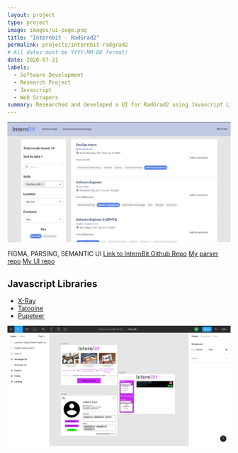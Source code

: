 ```yaml
---
layout: project 
type: project
image: images/ui-page.png
title: "Internbit - RadGrad2"
permalink: projects/internbit-radgrad2
# All dates must be YYYY-MM-DD format!
date: 2020-07-31
labels:
  - Software Development
  - Research Project
  - Javascript
  - Web Scrapers
summary: Researched and developed a UI for RadGrad2 using Javascript Libraries and Semantic UI to scrape websites of job information for the creation of the web app InternBit.  
---
```

<img class="ui medium right floated rounded image" src="../images/ui-page.png">

FIGMA, PARSING, SEMANTIC UI
[Link to InternBit Github Repo](https://github.com/radgrad/internbit)
[My parser repo](https://github.com/radgrad/internbit-scraper-au-Youtern)
[My UI repo](https://github.com/radgrad/internbit-ui-au)

## Javascript Libraries
* [X-Ray](https://www.npmjs.com/package/x-ray)
* [Tatooine](https://www.npmjs.com/package/tatooine)
* [Pupeteer](https://www.npmjs.com/package/puppeteer)

<img class="ui medium left floated rounded image" src="../images/Figma.png">

